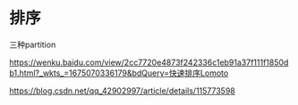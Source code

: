 # 排序



三种partition

https://wenku.baidu.com/view/2cc7720e4873f242336c1eb91a37f111f1850db1.html?_wkts_=1675070336179&bdQuery=快速排序Lomoto



https://blog.csdn.net/qq_42902997/article/details/115773598



